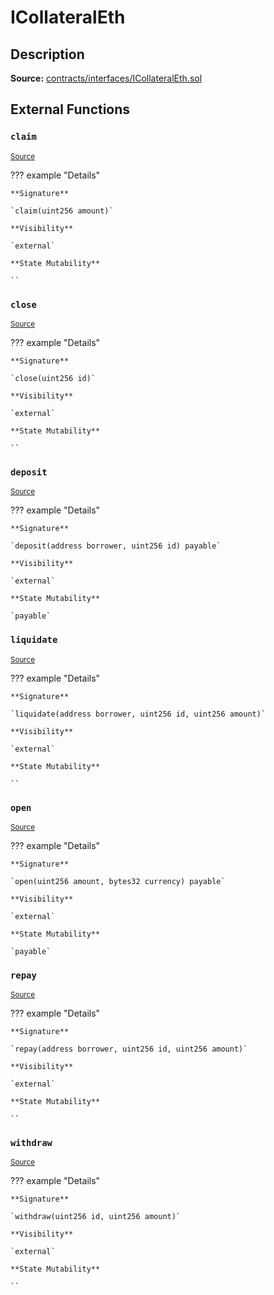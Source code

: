 # ICollateralEth

## Description

**Source:** [contracts/interfaces/ICollateralEth.sol](https://github.com/Synthetixio/synthetix/tree/v2.46.0-ovm/contracts/interfaces/ICollateralEth.sol)

## External Functions

### `claim`

<sub>[Source](https://github.com/Synthetixio/synthetix/tree/v2.46.0-ovm/contracts/interfaces/ICollateralEth.sol#L24)</sub>

??? example "Details"

    **Signature**

    `claim(uint256 amount)`

    **Visibility**

    `external`

    **State Mutability**

    ``

### `close`

<sub>[Source](https://github.com/Synthetixio/synthetix/tree/v2.46.0-ovm/contracts/interfaces/ICollateralEth.sol#L6)</sub>

??? example "Details"

    **Signature**

    `close(uint256 id)`

    **Visibility**

    `external`

    **State Mutability**

    ``

### `deposit`

<sub>[Source](https://github.com/Synthetixio/synthetix/tree/v2.46.0-ovm/contracts/interfaces/ICollateralEth.sol#L8)</sub>

??? example "Details"

    **Signature**

    `deposit(address borrower, uint256 id) payable`

    **Visibility**

    `external`

    **State Mutability**

    `payable`

### `liquidate`

<sub>[Source](https://github.com/Synthetixio/synthetix/tree/v2.46.0-ovm/contracts/interfaces/ICollateralEth.sol#L18)</sub>

??? example "Details"

    **Signature**

    `liquidate(address borrower, uint256 id, uint256 amount)`

    **Visibility**

    `external`

    **State Mutability**

    ``

### `open`

<sub>[Source](https://github.com/Synthetixio/synthetix/tree/v2.46.0-ovm/contracts/interfaces/ICollateralEth.sol#L4)</sub>

??? example "Details"

    **Signature**

    `open(uint256 amount, bytes32 currency) payable`

    **Visibility**

    `external`

    **State Mutability**

    `payable`

### `repay`

<sub>[Source](https://github.com/Synthetixio/synthetix/tree/v2.46.0-ovm/contracts/interfaces/ICollateralEth.sol#L12)</sub>

??? example "Details"

    **Signature**

    `repay(address borrower, uint256 id, uint256 amount)`

    **Visibility**

    `external`

    **State Mutability**

    ``

### `withdraw`

<sub>[Source](https://github.com/Synthetixio/synthetix/tree/v2.46.0-ovm/contracts/interfaces/ICollateralEth.sol#L10)</sub>

??? example "Details"

    **Signature**

    `withdraw(uint256 id, uint256 amount)`

    **Visibility**

    `external`

    **State Mutability**

    ``

